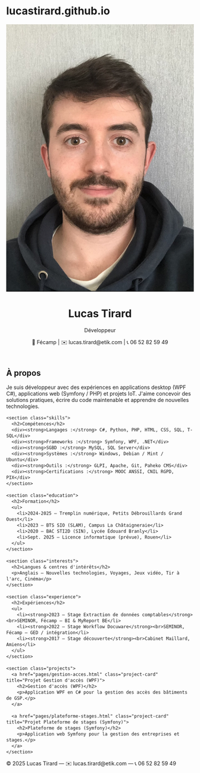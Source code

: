 # lucastirard.github.io

<!DOCTYPE html>
<html lang="fr">
<head>
  <meta charset="UTF-8">
  <meta name="viewport" content="width=device-width, initial-scale=1.0">
  <title>Portfolio - Lucas Tirard</title>
  <link rel="stylesheet" href="style/style.css">
</head>
<body>
  <header>
    <img src="images/profile.jpg" alt="Photo de Lucas Tirard">
    <div class="header-info">
      <h1>Lucas Tirard</h1>
      <p class="role">Développeur</p>
      <div class="contact">
        <span aria-label="Localisation">📍 Fécamp</span> |
        <span aria-label="Email">✉️ lucas.tirard@etik.com</span> |
        <span aria-label="Téléphone">📞 06 52 82 59 49</span>
      </div>
    </div>
  </header>

  <main>
    <section class="about">
      <h2>À propos</h2>
      <p>Je suis développeur avec des expériences en applications desktop (WPF C#), applications web (Symfony / PHP) et projets IoT. J'aime concevoir des solutions pratiques, écrire du code maintenable et apprendre de nouvelles technologies.</p>
    </section>

    <section class="skills">
      <h2>Compétences</h2>
      <div><strong>Langages :</strong> C#, Python, PHP, HTML, CSS, SQL, T-SQL</div>
      <div><strong>Frameworks :</strong> Symfony, WPF, .NET</div>
      <div><strong>SGBD :</strong> MySQL, SQL Server</div>
      <div><strong>Systèmes :</strong> Windows, Debian / Mint / Ubuntu</div>
      <div><strong>Outils :</strong> GLPI, Apache, Git, Paheko CMS</div>
      <div><strong>Certifications :</strong> MOOC ANSSI, CNIL RGPD, PIX</div>
    </section>

    <section class="education">
      <h2>Formation</h2>
      <ul>
        <li>2024-2025 — Tremplin numérique, Petits Débrouillards Grand Ouest</li>
        <li>2023 — BTS SIO (SLAM), Campus La Châtaigneraie</li>
        <li>2020 — BAC STI2D (SIN), Lycée Édouard Branly</li>
        <li>Sept. 2025 — Licence informatique (prévue), Rouen</li>
      </ul>
    </section>

    <section class="interests">
      <h2>Langues & centres d'intérêts</h2>
      <p>Anglais — Nouvelles technologies, Voyages, Jeux vidéo, Tir à l'arc, Cinéma</p>
    </section>

    <section class="experience">
      <h2>Expériences</h2>
      <ul>
        <li><strong>2023 — Stage Extraction de données comptables</strong><br>SEMINOR, Fécamp — BI & MyReport BE</li>
        <li><strong>2022 — Stage Workflow Docuware</strong><br>SEMINOR, Fécamp — GED / intégration</li>
        <li><strong>2017 — Stage découverte</strong><br>Cabinet Maillard, Amiens</li>
      </ul>
    </section>

    <section class="projects">
      <a href="pages/gestion-acces.html" class="project-card" title="Projet Gestion d'accès (WPF)">
        <h2>Gestion d'accès (WPF)</h2>
        <p>Application WPF en C# pour la gestion des accès des bâtiments de GSP.</p>
      </a>

      <a href="pages/plateforme-stages.html" class="project-card" title="Projet Plateforme de stages (Symfony)">
        <h2>Plateforme de stages (Symfony)</h2>
        <p>Application web Symfony pour la gestion des entreprises et stages.</p>
      </a>
    </section>
  </main>

  <footer>
    © 2025 Lucas Tirard — ✉️ lucas.tirard@etik.com — 📞 06 52 82 59 49
  </footer>
</body>
</html>
